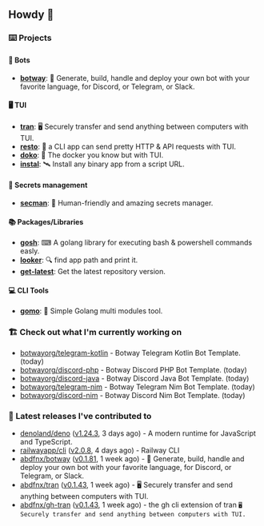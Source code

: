 ## Howdy 👋

### ⌨️ Projects

#### 🤖 Bots

- [**botway**](https://github.com/abdfnx/botway): 🤖 Generate, build, handle and deploy your own bot with your favorite language, for Discord, or Telegram, or Slack.

#### 🖥 TUI

- [**tran**](https://github.com/abdfnx/tran): 🖥 Securely transfer and send anything between computers with TUI.
- [**resto**](https://github.com/abdfnx/resto): 🔗 a CLI app can send pretty HTTP & API requests with TUI.
- [**doko**](https://github.com/abdfnx/doko): 🐳 The docker you know but with TUI.
- [**instal**](https://github.com/abdfnx/instal): 🛰️ Install any binary app from a script URL.

#### 🔐 Secrets management

- [**secman**](https://github.com/scmn-dev/secman): 👊 Human-friendly and amazing secrets manager.

#### 📚 Packages/Libraries

- [**gosh**](https://github.com/abdfnx/gosh): ⌨ A golang library for executing bash & powershell commands easly.
- [**looker**](https://github.com/abdfnx/looker): 🔍 find app path and print it.
- [**get-latest**](https://github.com/scmn-dev/get-latest): Get the latest repository version.

#### 💻 CLI Tools 

- [**gomo**](https://github.com/abdfnx/gomo): 📐 Simple Golang multi modules tool.

### 🏗️ Check out what I'm currently working on


- [botwayorg/telegram-kotlin](https://github.com/botwayorg/telegram-kotlin) - Botway Telegram Kotlin Bot Template. (today)
- [botwayorg/discord-php](https://github.com/botwayorg/discord-php) - Botway Discord PHP Bot Template. (today)
- [botwayorg/discord-java](https://github.com/botwayorg/discord-java) - Botway Discord Java Bot Template. (today)
- [botwayorg/telegram-nim](https://github.com/botwayorg/telegram-nim) - Botway Telegram Nim Bot Template. (today)
- [botwayorg/discord-nim](https://github.com/botwayorg/discord-nim) - Botway Discord Nim Bot Template. (today)

### 🔭 Latest releases I've contributed to

- [denoland/deno](https://github.com/denoland/deno) ([v1.24.3](https://github.com/denoland/deno/releases/tag/v1.24.3), 3 days ago) - A modern runtime for JavaScript and TypeScript.
- [railwayapp/cli](https://github.com/railwayapp/cli) ([v2.0.8](https://github.com/railwayapp/cli/releases/tag/v2.0.8), 4 days ago) - Railway CLI
- [abdfnx/botway](https://github.com/abdfnx/botway) ([v0.1.81](https://github.com/abdfnx/botway/releases/tag/v0.1.81), 1 week ago) - 🤖 Generate, build, handle and deploy your own bot with your favorite language, for Discord, or Telegram, or Slack.
- [abdfnx/tran](https://github.com/abdfnx/tran) ([v0.1.43](https://github.com/abdfnx/tran/releases/tag/v0.1.43), 1 week ago) - 🖥 Securely transfer and send anything between computers with TUI.
- [abdfnx/gh-tran](https://github.com/abdfnx/gh-tran) ([v0.1.43](https://github.com/abdfnx/gh-tran/releases/tag/v0.1.43), 1 week ago) - the gh cli extension of tran `🖥 Securely transfer and send anything between computers with TUI.`
